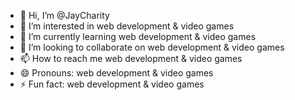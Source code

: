 - 👋 Hi, I’m @JayCharity
- 👀 I’m interested in web development & video games
- 🌱 I’m currently learning web development & video games
- 💞️ I’m looking to collaborate on web development & video games
- 📫 How to reach me web development & video games
- 😄 Pronouns: web development & video games
- ⚡ Fun fact: web development & video games
